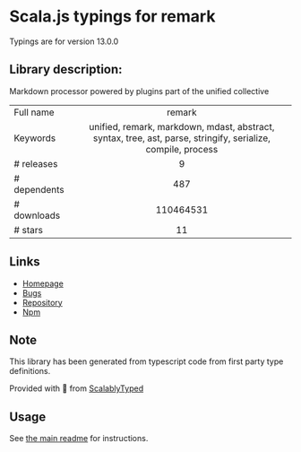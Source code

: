 
# Scala.js typings for remark

Typings are for version 13.0.0

## Library description:
Markdown processor powered by plugins part of the unified collective

|                    |                 |
| ------------------ | :-------------: |
| Full name          | remark |
| Keywords           | unified, remark, markdown, mdast, abstract, syntax, tree, ast, parse, stringify, serialize, compile, process |
| # releases         | 9 |
| # dependents       | 487 |
| # downloads        | 110464531 |
| # stars            | 11 |

## Links
- [Homepage](https://remark.js.org)
- [Bugs](https://github.com/remarkjs/remark/issues)
- [Repository](https://github.com/remarkjs/remark)
- [Npm](https://www.npmjs.com/package/remark)
    


## Note
This library has been generated from typescript code from first party type definitions.

Provided with :purple_heart: from [ScalablyTyped](https://github.com/oyvindberg/ScalablyTyped)

## Usage
See [the main readme](../../readme.md) for instructions.


